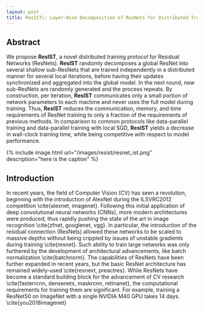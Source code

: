 ```yaml
---
layout: post
title: ResIST\: Layer-Wise Decomposition of ResNets for Distributed Training
---
```


## Abstract
We propose **ResIST**, a novel distributed training protocol for Residual Networks (ResNets). **ResIST** randomly decomposes a global ResNet into several shallow sub-ResNets that are trained independently in a distributed manner for several local iterations, before having their updates synchronized and aggregated into the global model. In the next round, new sub-ResNets are randomly generated and the process repeats. By construction, per iteration, **ResIST** communicates only a small portion of network parameters to each machine and never uses the full model during training. Thus, **ResIST** reduces the communication, memory, and time requirements of ResNet training to only a fraction of the requirements of previous methods. In comparison to common protocols like data-parallel training and data-parallel training with local SGD, **ResIST** yields a decrease in wall-clock training time, while being competitive with respect to model performance.

{% include image.html url="/images/resist/resnet_ist.png" description="here is the caption" %}

## Introduction
In recent years, the field of Computer Vision (CV) has seen a revolution, beginning with the introduction of AlexNet during the ILSVRC2012 competition \cite{alexnet, imagenet}. 
Following this initial application of deep convolutional neural networks (CNNs), more modern architectures were produced, thus rapidly pushing the state of the art in image recognition \cite{zfnet, googlenet, vgg}. 
In particular, the introduction of the residual connection (ResNets) allowed these networks to be scaled to massive depths without being crippled by issues of unstable gradients during training \cite{resnet}. 
Such ability to train large networks was only furthered by the development of architectural advancements, like batch normalization \cite{batchnorm}. 
The capabilities of ResNets have been further expanded in recent years, but the basic ResNet architecture has remained widely-used \cite{resnext, preactres}.
While ResNets have become a standard building block for the advancement of CV research \cite{fasterrcnn, densenets, maskrcnn, retinanet}, the computational requirements for training them are significant. For example, training a ResNet50 on ImageNet with a single NVIDIA M40 GPU takes 14 days. \cite{you2018imagenet} 